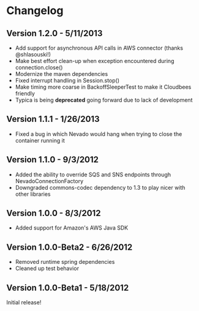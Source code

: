 Changelog
=========

Version 1.2.0 - 5/11/2013
-------------------------
 - Add support for asynchronous API calls in AWS connector (thanks @shlasouski!)
 - Make best effort clean-up when exception encountered during connection.close()
 - Modernize the maven dependencies
 - Fixed interrupt handling in Session.stop()
 - Make timing more coarse in BackoffSleeperTest to make it Cloudbees friendly
 - Typica is being **deprecated** going forward due to lack of development

Version 1.1.1 - 1/26/2013
-------------------------
 - Fixed a bug in which Nevado would hang when trying to close the container running it

Version 1.1.0 - 9/3/2012
------------------------
 - Added the ability to override SQS and SNS endpoints through NevadoConnectionFactory
 - Downgraded commons-codec dependency to 1.3 to play nicer with other libraries

Version 1.0.0 - 8/3/2012
------------------------
 - Added support for Amazon's AWS Java SDK

Version 1.0.0-Beta2 - 6/26/2012
-------------------------------
 - Removed runtime spring dependencies
 - Cleaned up test behavior

Version 1.0.0-Beta1 - 5/18/2012
-------------------------------
Initial release!

